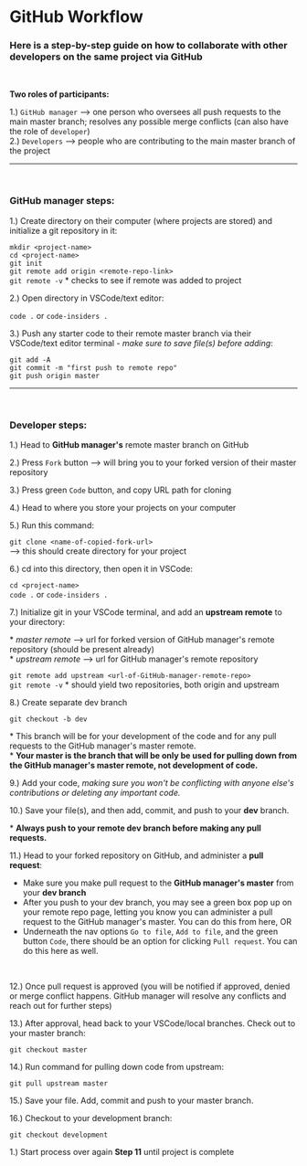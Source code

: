 # GitHub Workflow

### Here is a step-by-step guide on how to collaborate with other developers on the same project via GitHub

<br>

**Two roles of participants:**

1.) `GitHub manager` --> one person who oversees all push requests to the main master branch; resolves any possible merge conflicts (can also have the role of `developer`)  
2.) `Developers` --> people who are contributing to the main master branch of the project

---

<br>

### **GitHub manager** steps:

1.) Create directory on their computer (where projects are stored) and initialize a git repository in it:

`mkdir <project-name>`  
`cd <project-name>`  
`git init`  
`git remote add origin <remote-repo-link>`  
`git remote -v` \* checks to see if remote was added to project

2.) Open directory in VSCode/text editor:

`code .` or `code-insiders .`

3.) Push any starter code to their remote master branch via their VSCode/text editor terminal - _make sure to save file(s) before adding_:

`git add -A`  
`git commit -m "first push to remote repo"`  
`git push origin master`

---

<br>

### **Developer** steps:

1.) Head to **GitHub manager's** remote master branch on GitHub

2.) Press `Fork` button --> will bring you to your forked version of their master repository

3.) Press green `Code` button, and copy URL path for cloning

4.) Head to where you store your projects on your computer

5.) Run this command:

`git clone <name-of-copied-fork-url>`  
--> this should create directory for your project

6.) cd into this directory, then open it in VSCode:

`cd <project-name>`  
`code .` or `code-insiders .`

7.) Initialize git in your VSCode terminal, and add an **upstream remote** to your directory:

\* _master remote_ --> url for forked version of GitHub manager's remote repository (should be present already)  
\* _upstream remote_ --> url for GitHub manager's remote repository

`git remote add upstream <url-of-GitHub-manager-remote-repo>`  
`git remote -v` \* should yield two repositories, both origin and upstream

8.) Create separate dev branch

`git checkout -b dev`

\* This branch will be for your development of the code and for any pull requests to the GitHub manager's master remote.  
\* **Your master is the branch that will be only be used for pulling down from the GitHub manager's master remote, not development of code.**

9.) Add your code, _making sure you won't be conflicting with anyone else's contributions or deleting any important code._

10.) Save your file(s), and then add, commit, and push to your **dev** branch.

\* **Always push to your remote dev branch before making any pull requests.**

11.) Head to your forked repository on GitHub, and administer a **pull request**:

- Make sure you make pull request to the **GitHub manager's master** from your **dev branch**
- After you push to your dev branch, you may see a green box pop up on your remote repo page, letting you know you can administer a pull request to the GitHub manager's master. You can do this from here, OR
- Underneath the nav options `Go to file`, `Add to file`, and the green button `Code`, there should be an option for clicking `Pull request`. You can do this here as well.

<br>

12.) Once pull request is approved (you will be notified if approved, denied or merge conflict happens. GitHub manager will resolve any conflicts and reach out for further steps)

13.) After approval, head back to your VSCode/local branches. Check out to your master branch:

`git checkout master`

14.) Run command for pulling down code from upstream:

`git pull upstream master`

15.) Save your file. Add, commit and push to your master branch.

16.) Checkout to your development branch:

`git checkout development`

1.) Start process over again **Step 11** until project is complete
